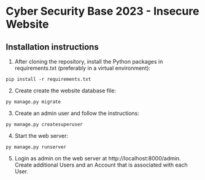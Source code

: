 # Cyber Security Base 2023 - Insecure Website

## Installation instructions

1. After cloning the repository, install the Python packages in requirements.txt (preferably in a virtual environment):

```
pip install -r requirements.txt
```

2. Create create the website database file:

```
py manage.py migrate
```

3. Create an admin user and follow the instructions:

```
py manage.py createsuperuser
```

4. Start the web server:

```
py manage.py runserver
```

5. Login as admin on the web server at http://localhost:8000/admin. Create additional Users and an Account that is associated with each User.

